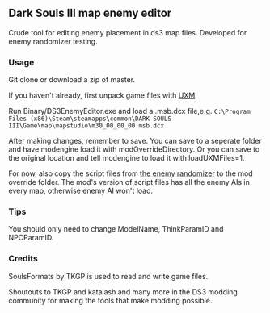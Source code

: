 ## Dark Souls III map enemy editor

Crude tool for editing enemy placement in ds3 map files.
Developed for enemy randomizer testing.

### Usage

Git clone or download a zip of master.

If you haven't already, first unpack game files with [UXM](https://github.com/JKAnderson/UXM).

Run Binary/DS3EnemyEditor.exe and load a .msb.dcx file,e.g. 
`C:\Program Files (x86)\Steam\steamapps\common\DARK SOULS III\Game\map\mapstudio\m30_00_00_00.msb.dcx` 

After making changes, remember to save.
You can save to a seperate folder and have modengine load it with modOverrideDirectory.
Or you can save to the original location and tell modengine to load it with loadUXMFiles=1. 

For now, also copy the script files from [the enemy randomizer](https://www.nexusmods.com/darksouls3/mods/484) to the mod override folder.
The mod's version of script files has all the enemy AIs in every map, otherwise enemy AI won't load.

### Tips

You should only need to change ModelName, ThinkParamID and NPCParamID.

### Credits

SoulsFormats by TKGP is used to read and write game files.

Shoutouts to TKGP and katalash and many more in the DS3 modding community for making the tools that make modding possible.
